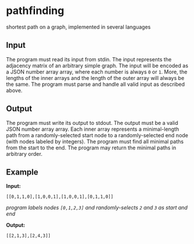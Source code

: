 # pathfinding

shortest path on a graph, implemented in several languages

## Input

The program must read its input from stdin.
The input represents the adjacency matrix of an arbitrary simple graph.
The input will be encoded as a JSON number array array, where each number is always `0` or `1`.
More, the lengths of the inner arrays and the length of the outer array will always be the same.
The program must parse and handle all valid input as described above.

## Output

The program must write its output to stdout.
The output must be a valid JSON number array array.
Each inner array represents a minimal-length path from a randomly-selected start node to a randomly-selected end node (with nodes labeled by integers).
The program must find all minimal paths from the start to the end.
The program may return the minimal paths in arbitrary order.

## Example

**Input:**

```
[[0,1,1,0],[1,0,0,1],[1,0,0,1],[0,1,1,0]]
```

_program labels nodes `[0,1,2,3]` and randomly-selects `2` and `3` as start and end_

**Output:**

`[[2,1,3],[2,4,3]]`
